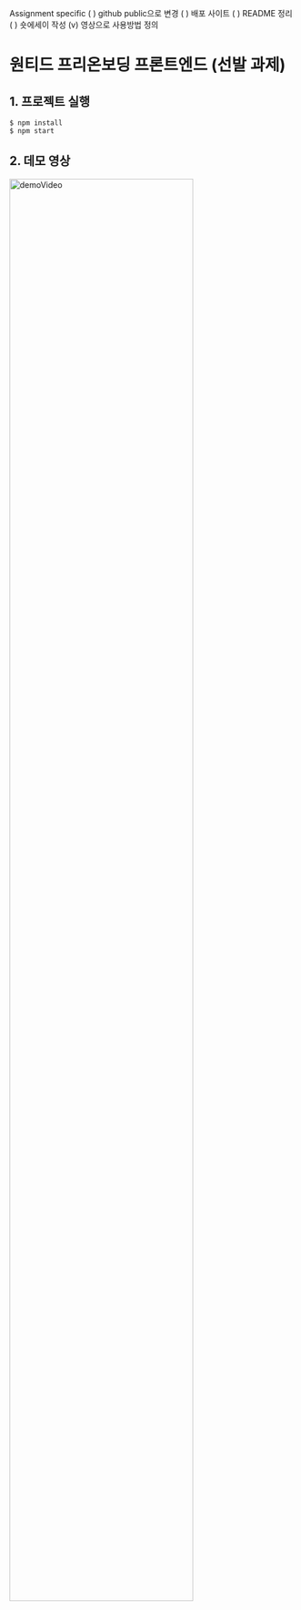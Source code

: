 Assignment specific
( ) github public으로 변경
( ) 배포 사이트
( ) README 정리
( ) 숏에세이 작성
(v) 영상으로 사용방법 정의

# 원티드 프리온보딩 프론트엔드 (선발 과제)

## 1. 프로젝트 실행
```
$ npm install
$ npm start
```

## 2. 데모 영상

<img width="80%" src="https://user-images.githubusercontent.com/96809147/196191936-09a7f633-9e81-4ae0-99c9-684ff765983b.mov" alt="demoVideo"/>

